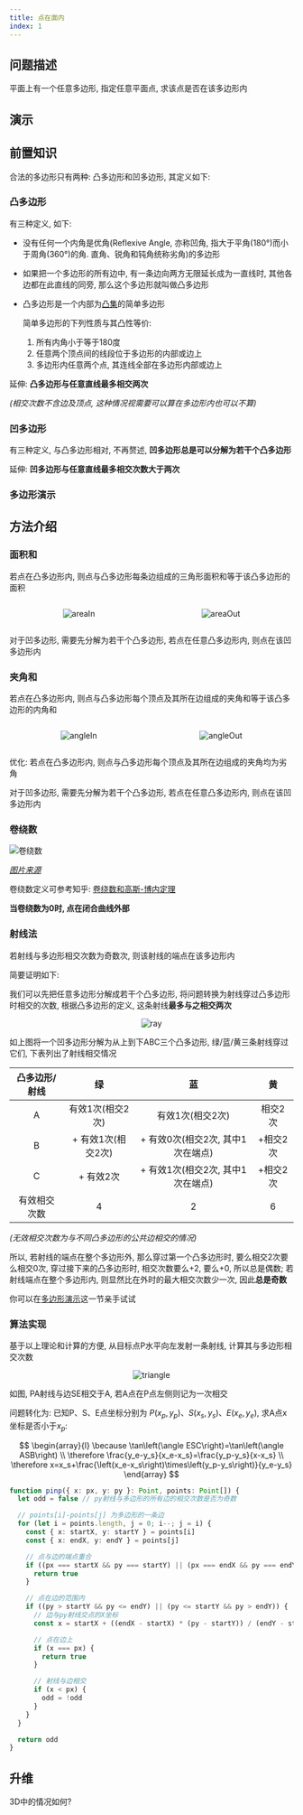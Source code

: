 ```yaml
---
title: 点在面内
index: 1
---
```


## 问题描述

平面上有一个任意多边形, 指定任意平面点, 求该点是否在该多边形内

## 演示

<Ray />

## 前置知识

合法的多边形只有两种: 凸多边形和凹多边形, 其定义如下:

### 凸多边形

有三种定义, 如下:

- 没有任何一个内角是优角(Reflexive Angle, 亦称凹角, 指大于平角(180°)而小于周角(360°)的角. 直角、锐角和钝角统称劣角)的多边形
- 如果把一个多边形的所有边中, 有一条边向两方无限延长成为一直线时, 其他各边都在此直线的同旁, 那么这个多边形就叫做凸多边形
- 凸多边形是一个内部为[凸集](https://baike.baidu.com/item/凸集)的简单多边形

  简单多边形的下列性质与其凸性等价:
  1. 所有内角小于等于180度
  2. 任意两个顶点间的线段位于多边形的内部或边上
  3. 多边形内任意两个点, 其连线全部在多边形内部或边上

延伸: **凸多边形与任意直线最多相交两次**

*(相交次数不含边及顶点, 这种情况视需要可以算在多边形内也可以不算)*

### 凹多边形

有三种定义, 与凸多边形相对, 不再赘述, **凹多边形总是可以分解为若干个凸多边形**

延伸: **凹多边形与任意直线最多相交次数大于两次**

### 多边形演示

<Polygon />

## 方法介绍

### 面积和

若点在凸多边形内, 则点与凸多边形每条边组成的三角形面积和等于该凸多边形的面积

<div style="display:flex;justify-content:space-around">

![areaIn](pinp/areaIn.png)

![areaOut](pinp/areaOut.png)

</div>

对于凹多边形, 需要先分解为若干个凸多边形, 若点在任意凸多边形内, 则点在该凹多边形内

### 夹角和

若点在凸多边形内, 则点与凸多边形每个顶点及其所在边组成的夹角和等于该凸多边形的内角和

<div style="display:flex;justify-content:space-around">

![angleIn](pinp/angleIn.png)

![angleOut](pinp/angleOut.png)

</div>

优化: 若点在凸多边形内, 则点与凸多边形每个顶点及其所在边组成的夹角均为劣角

对于凹多边形, 需要先分解为若干个凸多边形, 若点在任意凸多边形内, 则点在该凹多边形内

### 卷绕数

![卷绕数](pinp/winding.gif)

*[图片来源](https://www.knowpia.cn/pages/卷绕数)*

卷绕数定义可参考知乎: [卷绕数和高斯-博内定理](https://zhuanlan.zhihu.com/p/148342710)

**当卷绕数为0时, 点在闭合曲线外部**

### 射线法

若射线与多边形相交次数为奇数次, 则该射线的端点在该多边形内

简要证明如下:

我们可以先把任意多边形分解成若干个凸多边形, 将问题转换为射线穿过凸多边形时相交的次数, 根据凸多边形的定义, 这条射线**最多与之相交两次**

<div style="text-align:center">

![ray](pinp/ray.png)

</div>

如上图将一个凹多边形分解为从上到下ABC三个凸多边形, 绿/蓝/黄三条射线穿过它们, 下表列出了射线相交情况

| 凸多边形/射线 | 绿 | 蓝 | 黄 |
|:----:|:----:|:----:|:----:|
| A | 有效1次(相交2次) | 有效1次(相交2次) | 相交2次 |
| B | + 有效1次(相交2次) | + 有效0次(相交2次, 其中1次在端点) | +相交2次 |
| C | + 有效2次 | + 有效1次(相交2次, 其中1次在端点) | +相交2次 |
| 有效相交次数 | 4 | 2 | 6 |

*(无效相交次数为与不同凸多边形的公共边相交的情况)*

所以, 若射线的端点在整个多边形外, 那么穿过第一个凸多边形时, 要么相交2次要么相交0次, 穿过接下来的凸多边形时, 相交次数要么+2, 要么+0, 所以总是偶数; 若射线端点在整个多边形内, 则显然比在外时的最大相交次数少一次, 因此**总是奇数**

你可以在[多边形演示](#多边形演示)这一节亲手试试

### 算法实现

基于以上理论和计算的方便, 从目标点P水平向左发射一条射线, 计算其与多边形相交次数

<div style="text-align:center">

![triangle](pinp/triangle.png)

</div>

如图, PA射线与边SE相交于A, 若A点在P点左侧则记为一次相交

问题转化为: 已知P、S、E点坐标分别为 $P\left(x_p,y_p\right)$、$S\left(x_s,y_s\right)$、$E\left(x_e,y_e\right)$, 求A点x坐标是否小于$x_p$:

$$
\begin{array}{l}
\because \tan\left(\angle ESC\right)=\tan\left(\angle ASB\right) \\
\therefore \frac{y_e-y_s}{x_e-x_s}=\frac{y_p-y_s}{x-x_s} \\
\therefore x=x_s+\frac{\left(x_e-x_s\right)\times\left(y_p-y_s\right)}{y_e-y_s}
\end{array}
$$

```ts
function pinp({ x: px, y: py }: Point, points: Point[]) {
  let odd = false // py射线与多边形的所有边的相交次数是否为奇数

  // points[i]-points[j] 为多边形的一条边
  for (let i = points.length, j = 0; i--; j = i) {
    const { x: startX, y: startY } = points[i]
    const { x: endX, y: endY } = points[j]

    // 点与边的端点重合
    if ((px === startX && py === startY) || (px === endX && py === endY)) {
      return true
    }

    // 点在边的范围内
    if ((py > startY && py <= endY) || (py <= startY && py > endY)) {
      // 边与py射线交点的X坐标
      const x = startX + ((endX - startX) * (py - startY)) / (endY - startY)

      // 点在边上
      if (x === px) {
        return true
      }

      // 射线与边相交
      if (x < px) {
        odd = !odd
      }
    }
  }

  return odd
}
```

## 升维

3D中的情况如何?



<script lang="ts">
import Ray from './components/pinp/Ray.vue'
import Polygon from './components/pinp/Polygon.vue'

export default { components: { Ray, Polygon } }
</script>
